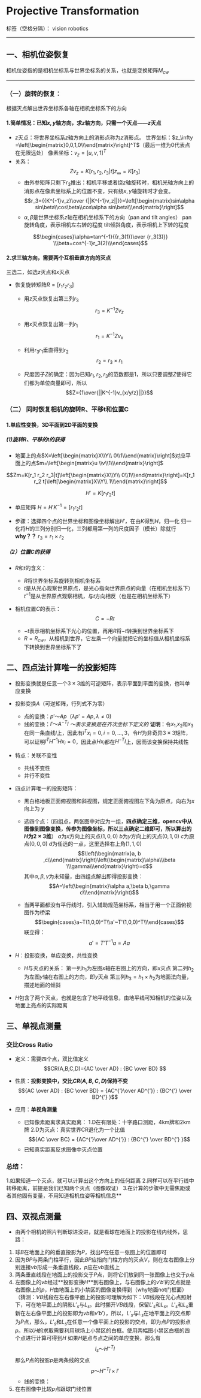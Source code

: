 ﻿# Projective Transformation

标签（空格分隔）： vision robotics

---

## 一、相机位姿恢复
相机位姿指的是相机坐标系与世界坐标系的关系，也就是变换矩阵$M_{cw}$

---
### （一）旋转的恢复：
根据灭点解出世界坐标系各轴在相机坐标系下的方向


#### 1.简单情况：已知$x,y$轴方向，求$z$轴方向，只需一个灭点——$z$灭点

- $z$灭点：将世界坐标系$z$轴方向上的消影点称为$z$消影点。
    世界坐标：$z_\infty =\left[\begin{matrix}0,0,1,0\\\end{matrix}\right]^T$（最后一维为0代表点在无限远处）
    像素坐标：$v_z=[u,v,1]^T$
- 关系：$$Zv_z=K[r_1,r_2,r_3|t]z_\infty=K[r_3]$$
    - 由外参矩阵只剩下$r_3$推出：相机平移或者绕$z$轴旋转时，相机光轴方向上的消影点在像素坐标系上的位置不变，只有绕$x,y$轴旋转时才会变。
    $$r_3={{K^{-1}v_z}\over {||K^{-1}v_z||}}=\left[\begin{matrix}sin\alpha sin\beta\\cos\beta\\cos\alpha sin\beta\\\end{matrix}\right]$$
    - $\alpha,\beta$是世界坐标系$z$轴在相机坐标系下的方向（pan and tilt angles）
        pan旋转角度，表示相机左右转的程度
        tilt倾斜角度，表示相机上下转的程度

$$\begin{cases}\alpha=tan^{-1}{{r_3(1)}\over {r_3(3)}} \\\beta=cos^{-1}r_3(2)\\\end{cases}$$

#### 2.求三轴方向，需要两个互相垂直方向的灭点

三选二，如选$z$灭点和$x$灭点

- 恢复旋转矩阵$R=[r_1 r_2 r_3]$
    - 用$z$灭点恢复出第三列$r_3$$$r_3=K^{-1}Zv_z$$

    - 用$x$灭点恢复出第一列$r_1$$$r_1=K^{-1}Zv_x$$
    
    - 利用$r_3$$r_1$垂直得到$r_2$$$r_2=r_3\times r_1$$
    
    - 尺度因子$Z$的确定：因为已知$r_1,r_2,r_3$的范数都是1，所以只要调整$Z$使得它们都为单位向量即可，所以$$Z={1\over{||K^{-1}v_{x/y/z}||}}$$
    
### （二） 同时恢复相机的旋转R、平移t和位置C

#### 1.单应性变换，3D平面到2D平面的变换

##### (1)旋转R、平移的t的获得
- 地面上的点$X=\left[\begin{matrix}X\\Y\\ 0\\1\\\end{matrix}\right]$对应平面上的点$m=\left[\begin{matrix}u \\v\\1\\\end{matrix}\right]$

$$Zm=K[r_1 r_2 r_3|t]\left[\begin{matrix}X\\Y\\ 0\\1\\\end{matrix}\right]=K[r_1 r_2 t]\left[\begin{matrix}X\\Y\\ 1\\\end{matrix}\right]$$

$$H'=K[r_1 r_2 t]$$

- 单应矩阵 $H=H'K^{-1}=[r_1 r_2 t]$

- 步骤：选择四个点的世界坐标和图像坐标解出$H'$，在由$K$得到$H$，归一化
    归一化将$H$的三列分别归一化，三列都用第一列的尺度因子（模长）除就行**why？？**
    $r_3=r_1\times r_2$

##### （2）位置C的获得

- $R$和$t$的含义：
    - $R$将世界坐标系旋转到相机坐标系
    - $t$是从光心观察世界原点，是光心指向世界原点的向量（在相机坐标系下）
    $t^{-1}$是从世界原点观察相机，与$t$方向相反（也是在相机坐标系下）

- 相机位置$C$的表示：$$C=-Rt$$
    - $-t$表示相机坐标系下光心的位置，再用$R$将$-t$转换到世界坐标系下
    - $R=R_{cw}$，从相机到世界，它左乘一个向量就把它的坐标值从相机坐标系下转换到世界坐标系下了

    
## 二、四点法计算唯一的投影矩阵

- 投影变换就是任意一个$3\times 3$维的可逆矩阵，表示平面到平面的变换，也叫单应变换

- 投影变换$A$（可逆矩阵，行列式不为零）
    - 点的变换：$p'～Ap$（$\lambda p'=Ap,{\lambda}\ne{0}$)
    - 线的变换：$l'～A^{-T}l$
    *～表示变换是在齐次坐标下定义的*
**证明**：令$x_1$,$x_2$和$x_3$在同一条直线$l$上，因此有$l^Tx_i=0,i=0,...,3$，令$H$为非奇异$3\times3$矩阵，可以证明$l^TH^{-1}Hx_i=0$，因此点$Hx_i$都在$H^{-T}l$上，因而该变换保持共线性
- 特点：关联不变性
    - 共线不变性
    - 并行不变性
- 四点计算唯一的投影矩阵：
    - 黑白格地板正面俯视图和斜视图，规定正面俯视图左下角为原点，向右为$x$向上为 $y$
    - 选四个点：（四组点，两张图中对应为一组，**四点确定三维，opencv中从图像到图像变换，传参为图像坐标，所以三点确定二维即可，所以算出的$H$为$2\times3$维**）
    $a$为$x$方向上的灭点$(1,0,0)$
    $b$为$y$方向上的灭点$(0,1,0)$
    $c$为原点$(0,0,0)$
    $d$为任选的一点，这里选择右上角$(1,1,0)$
    $$\left(\begin{matrix}a, b ,c\\\end{matrix}\right)\left(\begin{matrix}\alpha\\\beta \\\gamma\\\end{matrix}\right)=d$$
    其中$\alpha,\beta,\gamma$为未知量，由四组点解出即得投影变换：$$A=\left(\begin{matrix}\alpha a,\beta b,\gamma c\\\end{matrix}\right)$$

    - 当两平面都没有平行线时，引入辅助规范坐标系，相当于用一个正面俯视图作为桥梁
    $$\begin{cases}a~T(1,0,0)^T\\a'~T'(1,0,0)^T\\\end{cases}$$
    联立得：
    $$a'=T'T^{-1}a=Aa$$

- $H$：投影变换，单应变换，共性变换
    - $H$与灭点的关系：
    第一列$h_1$为左图$x$轴在右图上的方向，即$x$灭点
    第二列$h_2$为左图$y$轴在右图上的方向，即$y$灭点
    第三列$h_3=h_1 \times h_2$为地面法向量，描述地面的倾斜
- $H$包含了两个灭点，也就是包含了地平线信息，由地平线可知相机的位姿以及地面上亮点的实际距离


## 三、单视点测量

### 交比Cross Ratio

-  定义：需要四个点，双比值定义$$CR(A,B,C,D)={AC \over AD} : {BC \over BD} $$
- 性质：**投影变换中，交比$CR(A,B,C,D)$保持不变**$${AC \over AD} : {BC \over BD}  = {AC^{’}\over AD^{’}} : {BC^{’} \over BD^{’} }$$
    
- 应用：**单视角测量**
    - 已知像素距离求真实距离：
    1.D在有限处：十字路口测距，4km牌和2km牌
    2.D为灭点：真实世界CR退化为一个比值$${AC \over BC} = {AC^{’}\over AD^{’}} : {BC^{’} \over BD^{’} }$$
    - 已知真实距离反求图像中灭点位置


### 总结：
1.如果知道一个灭点，就可以计算出这个方向上的任何距离
2.同样可以在平行线中转移距离，前提是我们已知两个灭点（图像取证）
3.在计算的步骤中无需焦距或者其他固有变量，不用知道相机位姿等相机信息**

## 四、双视点测量

- 由两个相机的照片判断球进没进，就是看球在地面上的投影在线内线外，思路：

1. 球$B$在地面上的的垂直投影为$P$，找出$P$在任意一张图上的位置即可
2. 因为$BP$与两条门柱平行，因此$BP$应指向门柱方向的灭点$V$，则在左右图像上分别连接$vb$形成一条垂直线段，$p$应在$vb$直线上
3. 两条垂直线段在地面上的投影交于$P$点，则将它们放到同一张图像上也交于$p$点
4. 左图像上的$vb$经过**投影变换$H$**到右图像上，与右图像上的$v'b'$的交点就是右图像上的$p$，$H$由地面上的小禁区的图像变换得到（why地面not门框面）
（猜测：$VB$线段在左右像平面上的投影可理解为如下：$VB$线段在光心点照射下，可在地平面上的阴影$L'_s$与$L_s$。此时挪开$VB$线段，保留$L'_s$和$L_s$。$L'_s$和$L_s$重新在左右像平面上的投影即为$vb$和$v'b'$），所以，$L'_s$与$L_s$在地平面上的交点即为$P$点，那么，$L'_s$和$L_s$在任意一个像平面上的投影的交点，即为点$P$的投影点$p$。所以$H$的求取需要利用球场上小禁区的白框。使用两幅图小禁区白框的四个点进行计算可得到$H$
如果$H$是点与点之间的单应变换，那么有$$l_s～H^{-T}l$$
那么$P$点的投影$p$是两条线的交点$$p～H^{-T}l\times l'$$
    - 线的变换：
5. 在右图像中比较$p$点跟球门线位置
